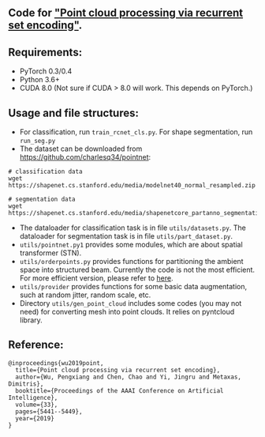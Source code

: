 ## Code for ["Point cloud processing via recurrent set encoding"](https://arxiv.org/pdf/1911.10729.pdf).


## Requirements:
- PyTorch 0.3/0.4
- Python 3.6+
- CUDA 8.0 (Not sure if CUDA > 8.0 will work. This depends on PyTorch.)


## Usage and file structures:

- For classification, run `train_rcnet_cls.py`. For shape segmentation, run `run_seg.py`
- The dataset can be downloaded from https://github.com/charlesq34/pointnet:
```
# classification data
wget https://shapenet.cs.stanford.edu/media/modelnet40_normal_resampled.zip

# segmentation data
wget https://shapenet.cs.stanford.edu/media/shapenetcore_partanno_segmentation_benchmark_v0_normal.zip
```

- The dataloader for classification task is in file `utils/datasets.py`. The dataloader for segmentation task is in file `utils/part_dataset.py`.
- `utils/pointnet.py1` provides some modules, which are about spatial transformer (STN).  
- `utils/orderpoints.py` provides functions for partitioning the ambient space into structured beam. Currently the code is not the most efficient. For more efficient version, please refer to [here](https://github.com/pxiangwu/MotionNet/blob/master/data/data_utils.py#L105).
- `utils/provider` provides functions for some basic data augmentation, such at random jitter, random scale, etc.
- Directory `utils/gen_point_cloud` includes some codes (you may not need) for converting mesh into point clouds. It relies on pyntcloud library.


## Reference:
```
@inproceedings{wu2019point,
  title={Point cloud processing via recurrent set encoding},
  author={Wu, Pengxiang and Chen, Chao and Yi, Jingru and Metaxas, Dimitris},
  booktitle={Proceedings of the AAAI Conference on Artificial Intelligence},
  volume={33},
  pages={5441--5449},
  year={2019}
}
```
